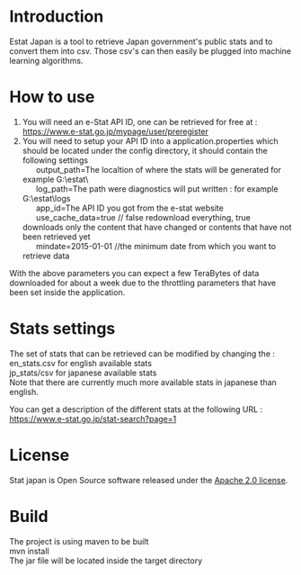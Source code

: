 # Introduction
Estat Japan is a tool to retrieve Japan government's public stats and to convert them into csv. Those csv's can then easily be plugged into machine learning algorithms.

# How to use
1.  You will need an e-Stat API ID, one can be retrieved for free at : https://www.e-stat.go.jp/mypage/user/preregister
2.  You will need to setup your API ID into a application.properties which should be located under the config directory, it should contain the following settings  
&nbsp;&nbsp;&nbsp;&nbsp;&nbsp;&nbsp;output_path=The localtion of where the stats will be generated for example G:\\estat\\  
&nbsp;&nbsp;&nbsp;&nbsp;&nbsp;&nbsp;log_path=The path were diagnostics will put written : for example G:\\estat\\logs  
&nbsp;&nbsp;&nbsp;&nbsp;&nbsp;&nbsp;app_id=The API ID you got from the e-stat website  
&nbsp;&nbsp;&nbsp;&nbsp;&nbsp;&nbsp;use_cache_data=true // false redownload everything, true downloads only the content that have changed or contents that have not been retrieved yet  
&nbsp;&nbsp;&nbsp;&nbsp;&nbsp;&nbsp;mindate=2015-01-01 //the minimum date from which you want to retrieve data  
  
With the above parameters you can expect a few TeraBytes of data downloaded for about a week due to the throttling parameters that have been set inside the application.  
  
# Stats settings  
  
The set of stats that can be retrieved can be modified by changing the :  
en_stats.csv for english available stats  
jp_stats/csv for japanese available stats  
Note that there are currently much more available stats in japanese than english.  
  
You can get a description of the different stats at the following URL :  
https://www.e-stat.go.jp/stat-search?page=1  
  
# License  
Stat japan is Open Source software released under the [Apache 2.0 license](https://www.apache.org/licenses/LICENSE-2.0).   
  
# Build  
The project is using maven to be built  
mvn install  
The jar file will be located inside the target directory  
